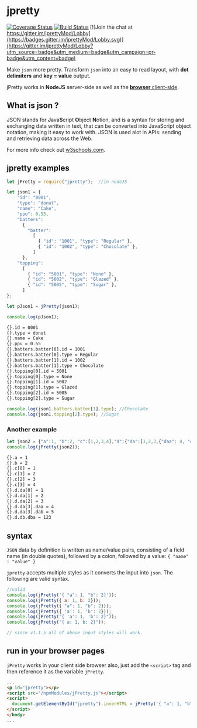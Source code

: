 # jpretty

[![Coverage Status](https://coveralls.io/repos/github/frankc60/jpretty/badge.svg)](https://coveralls.io/github/frankc60/jpretty)
[![Build Status](https://travis-ci.org/frankc60/jpretty.svg?branch=master)](https://travis-ci.org/frankc60/jpretty)
[![Join the chat at https://gitter.im/jprettyMod/Lobby](https://badges.gitter.im/jprettyMod/Lobby.svg)](https://gitter.im/jprettyMod/Lobby?utm_source=badge&utm_medium=badge&utm_campaign=pr-badge&utm_content=badge)

Make `json` more pretty. Transform `json` into an easy to read layout, with **dot delimiters** and **key = value** output.

jPretty works in **NodeJS** server-side as well as the [**browser** client-side](#run-in-your-browser-pages).

## What is json ?
JSON stands for **J**ava**S**cript **O**bject **N**otion, and is a syntax for storing and exchanging data written in text, that can be converted into JavaScript object notation, making it easy to work with.
JSON is used alot in APIs: sending and retrieving data across the Web.

For more info check out [w3schools.com](https://www.w3schools.com/js/js_json_intro.asp).

## jpretty examples

```js
let jPretty = require("jpretty");  //in nodeJS

let json1 = {
    "id": "0001",
    "type": "donut",
    "name": "Cake",
    "ppu": 0.55,
    "batters":
      {
        "batter":
          [
            { "id": "1001", "type": "Regular" },
            { "id": "1002", "type": "Chocolate" },
          ]
      },
    "topping":
      [
        { "id": "5001", "type": "None" },
        { "id": "5002", "type": "Glazed" },
        { "id": "5005", "type": "Sugar" },
      ]
};

let pJson1 = jPretty(json1);

console.log(pJson1);
```

```sh
{}.id = 0001
{}.type = donut
{}.name = Cake
{}.ppu = 0.55
{}.batters.batter[0].id = 1001
{}.batters.batter[0].type = Regular
{}.batters.batter[1].id = 1002
{}.batters.batter[1].type = Chocolate
{}.topping[0].id = 5001
{}.topping[0].type = None
{}.topping[1].id = 5002
{}.topping[1].type = Glazed
{}.topping[2].id = 5005
{}.topping[2].type = Sugar
```

```js
console.log(json1.batters.batter[1].type); //Chocolate
console.log(json1.topping[2].type); //Sugar

```

### Another example

```js
let json2 = {"a":1, "b":2, "c":[1,2,3,4],"d":{"da":[1,2,3,{"daa": 4, "dab":5}],"db":{ "dba": 123}}};
console.log(jPretty(json2));
```

```sh
{}.a = 1
{}.b = 2
{}.c[0] = 1
{}.c[1] = 2
{}.c[2] = 3
{}.c[3] = 4
{}.d.da[0] = 1
{}.d.da[1] = 2
{}.d.da[2] = 3
{}.d.da[3].daa = 4
{}.d.da[3].dab = 5
{}.d.db.dba = 123
```

## syntax

`JSON` data by definition is written as name/value pairs, consisting of a field name (in double quotes), followed by a colon, followed by a value: `{ "name" : "value" }`

`jpretty` accepts multiple styles as it converts the input into `json`. The following are valid syntax.

```js
//valid
console.log(jPretty('{ "a": 1, "b": 2}'));
console.log(jPretty({ a: 1, b: 2}));
console.log(jPretty({ "a": 1, "b": 2}));
console.log(jPretty({ 'a': 1, 'b': 2}));
console.log(jPretty("{ 'a': 1, 'b': 2}"));
console.log(jPretty("{ a: 1, b: 2}"));

// since v1.1.5 all of above input styles will work.
```

## run in your browser pages

`jPretty` works in your client side browser also,
just add the `<script>` tag and then reference it as the variable `jPretty`.

```html
...
<p id="jpretty"></p>
<script src="/npmModules/jPretty.js"></script>
<script>
  document.getElementById("jpretty").innerHTML = jPretty('{ "a": 1, "b": 2}');
</script>
</body>
...
```
